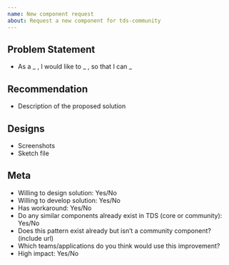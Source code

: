 ```yaml
---
name: New component request
about: Request a new component for tds-community
---
```


<!--
  ## IMPORTANT SECURITY NOTE

  When opening issues, be sure NOT to include any private or personal
  information such as secrets, passwords, or any source code that involves
  data retrieval.

  Also, do not include links to sites on staging.
-->

## Problem Statement

- As a _ , I would like to _ , so that I can \_

## Recommendation

- Description of the proposed solution

<!--
  Note: designs must be approved by the Digital Platform Ambassadors
  Before any code or pull requests can be submitted

  See the contributing guide for details:
  https://github.com/telus/tds-community/blob/master/.github/CONTRIBUTING.md#process
-->

## Designs

- Screenshots
- Sketch file

## Meta

- Willing to design solution: Yes/No
- Willing to develop solution: Yes/No
- Has workaround: Yes/No
- Do any similar components already exist in TDS (core or community): Yes/No
- Does this pattern exist already but isn’t a community component? (include url)
- Which teams/applications do you think would use this improvement?
- High impact: Yes/No

<!--
  ## NOTE REGARDING LABELS

  Please do not label GitHub issues yourself. A member of the
  Digital Platform Ambassadors will label your issue accordingly.
-->
